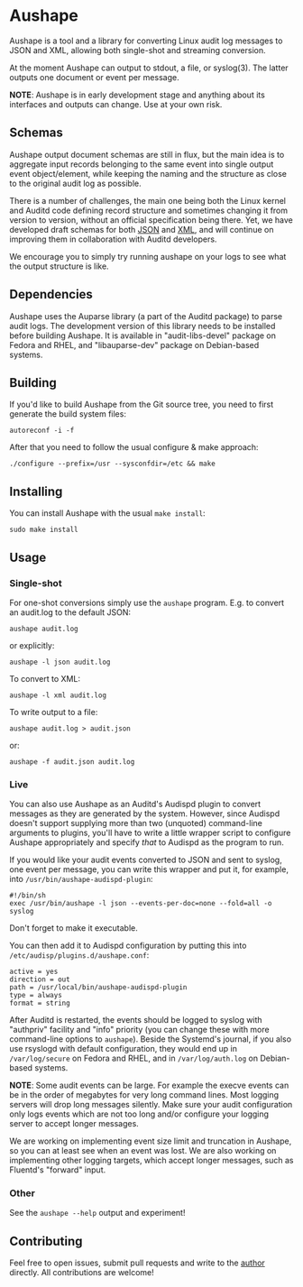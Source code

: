 Aushape
=======

Aushape is a tool and a library for converting Linux audit log messages to
JSON and XML, allowing both single-shot and streaming conversion.

At the moment Aushape can output to stdout, a file, or syslog(3). The latter
outputs one document or event per message.

**NOTE**: Aushape is in early development stage and anything about its
interfaces and outputs can change. Use at your own risk.

Schemas
-------

Aushape output document schemas are still in flux, but the main idea is to
aggregate input records belonging to the same event into single output event
object/element, while keeping the naming and the structure as close to the
original audit log as possible.

There is a number of challenges, the main one being both the Linux kernel and
Auditd code defining record structure and sometimes changing it from version
to version, without an official specification being there. Yet, we have
developed draft schemas for both [JSON](lib/aushape.json) and
[XML](lib/aushape.xsd), and will continue on improving them in collaboration
with Auditd developers.

We encourage you to simply try running aushape on your logs to see what the
output structure is like.

Dependencies
------------

Aushape uses the Auparse library (a part of the Auditd package) to parse audit
logs. The development version of this library needs to be installed before
building Aushape. It is available in "audit-libs-devel" package on Fedora and
RHEL, and "libauparse-dev" package on Debian-based systems.

Building
--------

If you'd like to build Aushape from the Git source tree, you need to first
generate the build system files:

    autoreconf -i -f

After that you need to follow the usual configure & make approach:

    ./configure --prefix=/usr --sysconfdir=/etc && make

Installing
----------

You can install Aushape with the usual `make install`:

    sudo make install

Usage
-----

### Single-shot

For one-shot conversions simply use the `aushape` program. E.g. to convert an
audit.log to the default JSON:

    aushape audit.log

or explicitly:

    aushape -l json audit.log

To convert to XML:

    aushape -l xml audit.log

To write output to a file:

    aushape audit.log > audit.json

or:

    aushape -f audit.json audit.log

### Live

You can also use Aushape as an Auditd's Audispd plugin to convert messages as
they are generated by the system. However, since Audispd doesn't support
supplying more than two (unquoted) command-line arguments to plugins, you'll
have to write a little wrapper script to configure Aushape appropriately and
specify *that* to Audispd as the program to run.

If you would like your audit events converted to JSON and sent to syslog, one
event per message, you can write this wrapper and put it, for example, into
`/usr/bin/aushape-audispd-plugin`:

    #!/bin/sh
    exec /usr/bin/aushape -l json --events-per-doc=none --fold=all -o syslog

Don't forget to make it executable.

You can then add it to Audispd configuration by putting this into
`/etc/audisp/plugins.d/aushape.conf`:

    active = yes
    direction = out
    path = /usr/local/bin/aushape-audispd-plugin
    type = always
    format = string

After Auditd is restarted, the events should be logged to syslog with
"authpriv" facility and "info" priority (you can change these with more
command-line options to `aushape`). Beside the Systemd's journal, if you also
use rsyslogd with default configuration, they would end up in
`/var/log/secure` on Fedora and RHEL, and in `/var/log/auth.log` on
Debian-based systems.

**NOTE**: Some audit events can be large. For example the execve events can be
in the order of megabytes for very long command lines. Most logging servers
will drop long messages silently. Make sure your audit configuration
only logs events which are not too long and/or configure your logging server
to accept longer messages.

We are working on implementing event size limit and truncation in Aushape, so
you can at least see when an event was lost. We are also working on
implementing other logging targets, which accept longer messages, such as
Fluentd's "forward" input.

### Other

See the `aushape --help` output and experiment!

Contributing
------------

Feel free to open issues, submit pull requests and write to the
[author](mailto:Nikolai.Kondrashov@redhat.com) directly. All contributions are
welcome!
